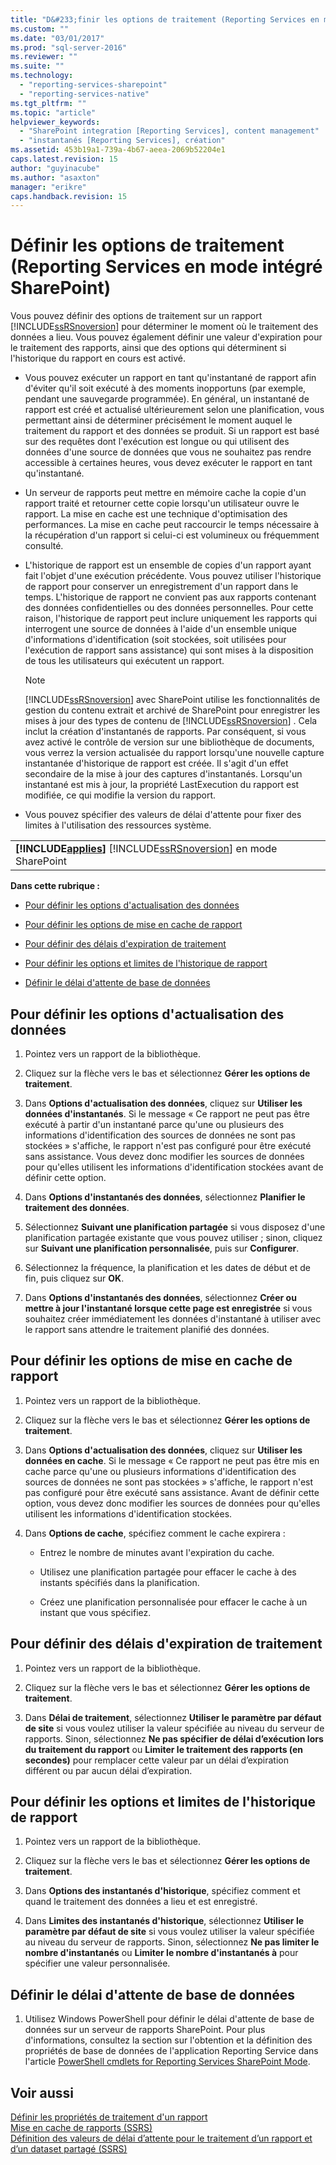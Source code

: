```yaml
---
title: "D&#233;finir les options de traitement (Reporting Services en mode int&#233;gr&#233; SharePoint) | Microsoft Docs"
ms.custom: ""
ms.date: "03/01/2017"
ms.prod: "sql-server-2016"
ms.reviewer: ""
ms.suite: ""
ms.technology: 
  - "reporting-services-sharepoint"
  - "reporting-services-native"
ms.tgt_pltfrm: ""
ms.topic: "article"
helpviewer_keywords: 
  - "SharePoint integration [Reporting Services], content management"
  - "instantanés [Reporting Services], création"
ms.assetid: 453b19a1-739a-4b67-aeea-2069b52204e1
caps.latest.revision: 15
author: "guyinacube"
ms.author: "asaxton"
manager: "erikre"
caps.handback.revision: 15
---
```

# D&#233;finir les options de traitement (Reporting Services en mode int&#233;gr&#233; SharePoint)
  Vous pouvez définir des options de traitement sur un rapport [!INCLUDE[ssRSnoversion](../../includes/ssrsnoversion-md.md)] pour déterminer le moment où le traitement des données a lieu. Vous pouvez également définir une valeur d'expiration pour le traitement des rapports, ainsi que des options qui déterminent si l'historique du rapport en cours est activé.  
  
-   Vous pouvez exécuter un rapport en tant qu'instantané de rapport afin d'éviter qu'il soit exécuté à des moments inopportuns (par exemple, pendant une sauvegarde programmée). En général, un instantané de rapport est créé et actualisé ultérieurement selon une planification, vous permettant ainsi de déterminer précisément le moment auquel le traitement du rapport et des données se produit. Si un rapport est basé sur des requêtes dont l'exécution est longue ou qui utilisent des données d'une source de données que vous ne souhaitez pas rendre accessible à certaines heures, vous devez exécuter le rapport en tant qu'instantané.  
  
-   Un serveur de rapports peut mettre en mémoire cache la copie d'un rapport traité et retourner cette copie lorsqu'un utilisateur ouvre le rapport. La mise en cache est une technique d'optimisation des performances. La mise en cache peut raccourcir le temps nécessaire à la récupération d'un rapport si celui-ci est volumineux ou fréquemment consulté.  
  
-   L'historique de rapport est un ensemble de copies d'un rapport ayant fait l'objet d'une exécution précédente. Vous pouvez utiliser l'historique de rapport pour conserver un enregistrement d'un rapport dans le temps. L'historique de rapport ne convient pas aux rapports contenant des données confidentielles ou des données personnelles. Pour cette raison, l'historique de rapport peut inclure uniquement les rapports qui interrogent une source de données à l'aide d'un ensemble unique d'informations d'identification (soit stockées, soit utilisées pour l'exécution de rapport sans assistance) qui sont mises à la disposition de tous les utilisateurs qui exécutent un rapport.  
  
    > [!NOTE]  
    >  [!INCLUDE[ssRSnoversion](../../includes/ssrsnoversion-md.md)] avec SharePoint utilise les fonctionnalités de gestion du contenu extrait et archivé de SharePoint pour enregistrer les mises à jour des types de contenu de [!INCLUDE[ssRSnoversion](../../includes/ssrsnoversion-md.md)] . Cela inclut la création d'instantanés de rapports. Par conséquent, si vous avez activé le contrôle de version sur une bibliothèque de documents, vous verrez la version actualisée du rapport lorsqu'une nouvelle capture instantanée d'historique de rapport est créée. Il s'agit d'un effet secondaire de la mise à jour des captures d'instantanés. Lorsqu'un instantané est mis à jour, la propriété LastExecution du rapport est modifiée, ce qui modifie la version du rapport.  
  
-   Vous pouvez spécifier des valeurs de délai d'attente pour fixer des limites à l'utilisation des ressources système.  
  
||  
|-|  
|**[!INCLUDE[applies](../../includes/applies-md.md)]**  [!INCLUDE[ssRSnoversion](../../includes/ssrsnoversion-md.md)] en mode SharePoint|  
  
 **Dans cette rubrique :**  
  
-   [Pour définir les options d'actualisation des données](#bkmk_set_data_refresh)  
  
-   [Pour définir les options de mise en cache de rapport](#bkmk_set_report_caching)  
  
-   [Pour définir des délais d'expiration de traitement](#bkmk_set_processing)  
  
-   [Pour définir les options et limites de l'historique de rapport](#bkmk_set_report_history)  
  
-   [Définir le délai d'attente de base de données](#bkmk_set_database_timeout)  
  
##  <a name="bkmk_set_data_refresh"></a> Pour définir les options d'actualisation des données  
  
1.  Pointez vers un rapport de la bibliothèque.  
  
2.  Cliquez sur la flèche vers le bas et sélectionnez **Gérer les options de traitement**.  
  
3.  Dans **Options d'actualisation des données**, cliquez sur **Utiliser les données d'instantanés**. Si le message « Ce rapport ne peut pas être exécuté à partir d'un instantané parce qu'une ou plusieurs des informations d'identification des sources de données ne sont pas stockées » s'affiche, le rapport n'est pas configuré pour être exécuté sans assistance. Vous devez donc modifier les sources de données pour qu'elles utilisent les informations d'identification stockées avant de définir cette option.  
  
4.  Dans **Options d'instantanés des données**, sélectionnez **Planifier le traitement des données**.  
  
5.  Sélectionnez **Suivant une planification partagée** si vous disposez d'une planification partagée existante que vous pouvez utiliser ; sinon, cliquez sur **Suivant une planification personnalisée**, puis sur **Configurer**.  
  
6.  Sélectionnez la fréquence, la planification et les dates de début et de fin, puis cliquez sur **OK**.  
  
7.  Dans **Options d'instantanés des données**, sélectionnez **Créer ou mettre à jour l'instantané lorsque cette page est enregistrée** si vous souhaitez créer immédiatement les données d'instantané à utiliser avec le rapport sans attendre le traitement planifié des données.  
  
##  <a name="bkmk_set_report_caching"></a> Pour définir les options de mise en cache de rapport  
  
1.  Pointez vers un rapport de la bibliothèque.  
  
2.  Cliquez sur la flèche vers le bas et sélectionnez **Gérer les options de traitement**.  
  
3.  Dans **Options d'actualisation des données**, cliquez sur **Utiliser les données en cache**. Si le message « Ce rapport ne peut pas être mis en cache parce qu'une ou plusieurs informations d'identification des sources de données ne sont pas stockées » s'affiche, le rapport n'est pas configuré pour être exécuté sans assistance. Avant de définir cette option, vous devez donc modifier les sources de données pour qu'elles utilisent les informations d'identification stockées.  
  
4.  Dans **Options de cache**, spécifiez comment le cache expirera :  
  
    -   Entrez le nombre de minutes avant l'expiration du cache.  
  
    -   Utilisez une planification partagée pour effacer le cache à des instants spécifiés dans la planification.  
  
    -   Créez une planification personnalisée pour effacer le cache à un instant que vous spécifiez.  
  
##  <a name="bkmk_set_processing"></a> Pour définir des délais d'expiration de traitement  
  
1.  Pointez vers un rapport de la bibliothèque.  
  
2.  Cliquez sur la flèche vers le bas et sélectionnez **Gérer les options de traitement**.  
  
3.  Dans **Délai de traitement**, sélectionnez **Utiliser le paramètre par défaut de site** si vous voulez utiliser la valeur spécifiée au niveau du serveur de rapports. Sinon, sélectionnez **Ne pas spécifier de délai d’exécution lors du traitement du rapport** ou **Limiter le traitement des rapports (en secondes)** pour remplacer cette valeur par un délai d’expiration différent ou par aucun délai d’expiration.  
  
##  <a name="bkmk_set_report_history"></a> Pour définir les options et limites de l'historique de rapport  
  
1.  Pointez vers un rapport de la bibliothèque.  
  
2.  Cliquez sur la flèche vers le bas et sélectionnez **Gérer les options de traitement**.  
  
3.  Dans **Options des instantanés d'historique**, spécifiez comment et quand le traitement des données a lieu et est enregistré.  
  
4.  Dans **Limites des instantanés d'historique**, sélectionnez **Utiliser le paramètre par défaut de site** si vous voulez utiliser la valeur spécifiée au niveau du serveur de rapports. Sinon, sélectionnez **Ne pas limiter le nombre d'instantanés** ou **Limiter le nombre d'instantanés à** pour spécifier une valeur personnalisée.  
  
##  <a name="bkmk_set_database_timeout"></a> Définir le délai d'attente de base de données  
  
1.  Utilisez Windows PowerShell pour définir le délai d'attente de base de données sur un serveur de rapports SharePoint. Pour plus d'informations, consultez la section sur l'obtention et la définition des propriétés de base de données de l'application Reporting Service dans l'article [PowerShell cmdlets for Reporting Services SharePoint Mode](../../reporting-services/report-server-sharepoint/powershell-cmdlets-for-reporting-services-sharepoint-mode.md).  
  
## Voir aussi  
 [Définir les propriétés de traitement d'un rapport](../../reporting-services/report-server/set-report-processing-properties.md)   
 [Mise en cache de rapports &#40;SSRS&#41;](../../reporting-services/report-server/caching-reports-ssrs.md)   
 [Définition des valeurs de délai d’attente pour le traitement d’un rapport et d’un dataset partagé &#40;SSRS&#41;](../../reporting-services/report-server/setting-time-out-values-for-report-and-shared-dataset-processing-ssrs.md)  
  
  